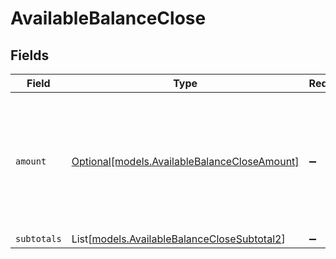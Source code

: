 # AvailableBalanceClose


## Fields

| Field                                                                                             | Type                                                                                              | Required                                                                                          | Description                                                                                       |
| ------------------------------------------------------------------------------------------------- | ------------------------------------------------------------------------------------------------- | ------------------------------------------------------------------------------------------------- | ------------------------------------------------------------------------------------------------- |
| `amount`                                                                                          | [Optional[models.AvailableBalanceCloseAmount]](../models/availablebalancecloseamount.md)          | :heavy_minus_sign:                                                                                | In v2 endpoints, monetary amounts are represented as objects with a `currency` and `value` field. |
| `subtotals`                                                                                       | List[[models.AvailableBalanceCloseSubtotal2](../models/availablebalanceclosesubtotal2.md)]        | :heavy_minus_sign:                                                                                | N/A                                                                                               |